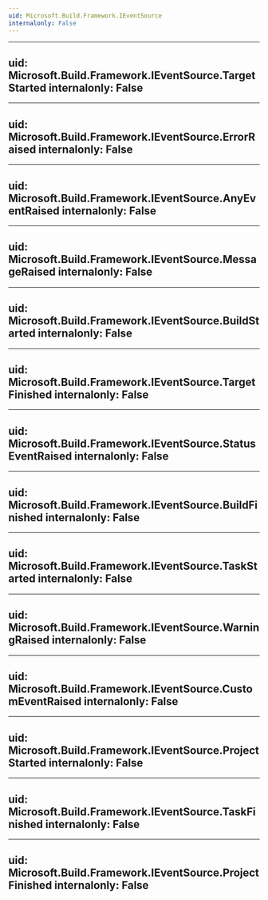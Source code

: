 ```yaml
---
uid: Microsoft.Build.Framework.IEventSource
internalonly: False
---
```


---
uid: Microsoft.Build.Framework.IEventSource.TargetStarted
internalonly: False
---

---
uid: Microsoft.Build.Framework.IEventSource.ErrorRaised
internalonly: False
---

---
uid: Microsoft.Build.Framework.IEventSource.AnyEventRaised
internalonly: False
---

---
uid: Microsoft.Build.Framework.IEventSource.MessageRaised
internalonly: False
---

---
uid: Microsoft.Build.Framework.IEventSource.BuildStarted
internalonly: False
---

---
uid: Microsoft.Build.Framework.IEventSource.TargetFinished
internalonly: False
---

---
uid: Microsoft.Build.Framework.IEventSource.StatusEventRaised
internalonly: False
---

---
uid: Microsoft.Build.Framework.IEventSource.BuildFinished
internalonly: False
---

---
uid: Microsoft.Build.Framework.IEventSource.TaskStarted
internalonly: False
---

---
uid: Microsoft.Build.Framework.IEventSource.WarningRaised
internalonly: False
---

---
uid: Microsoft.Build.Framework.IEventSource.CustomEventRaised
internalonly: False
---

---
uid: Microsoft.Build.Framework.IEventSource.ProjectStarted
internalonly: False
---

---
uid: Microsoft.Build.Framework.IEventSource.TaskFinished
internalonly: False
---

---
uid: Microsoft.Build.Framework.IEventSource.ProjectFinished
internalonly: False
---

